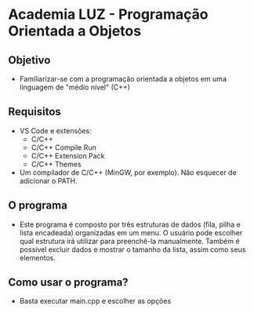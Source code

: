 # Academia LUZ - Programação Orientada a Objetos

## Objetivo
- Familiarizar-se com a programação orientada a objetos em uma linguagem de "médio nível" (C++)

## Requisitos
- VS Code e extensões:
  - C/C++
  - C/C++ Compile Run
  - C/C++ Extension Pack
  - C/C++ Themes
- Um compilador de C/C++ (MinGW, por exemplo). Não esquecer de adicionar o PATH.

## O programa
- Este programa é composto por três estruturas de dados (fila, pilha e lista encadeada) organizadas em um menu. O 
usuário pode escolher qual estrutura irá utilizar para preenchê-la manualmente. Também é possível excluir dados e
mostrar o tamanho da lista, assim como seus elementos.

## Como usar o programa?
- Basta executar main.cpp e escolher as opções
